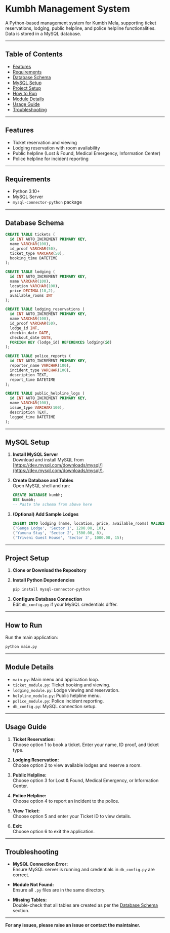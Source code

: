# Kumbh Management System

A Python-based management system for Kumbh Mela, supporting ticket reservations, lodging, public helpline, and police helpline functionalities. Data is stored in a MySQL database.

---

## Table of Contents

- [Features](#features)
- [Requirements](#requirements)
- [Database Schema](#database-schema)
- [MySQL Setup](#mysql-setup)
- [Project Setup](#project-setup)
- [How to Run](#how-to-run)
- [Module Details](#module-details)
- [Usage Guide](#usage-guide)
- [Troubleshooting](#troubleshooting)

---

## Features

- Ticket reservation and viewing
- Lodging reservation with room availability
- Public helpline (Lost & Found, Medical Emergency, Information Center)
- Police helpline for incident reporting

---

## Requirements

- Python 3.10+
- MySQL Server
- `mysql-connector-python` package

---

## Database Schema

```sql
CREATE TABLE tickets (
  id INT AUTO_INCREMENT PRIMARY KEY,
  name VARCHAR(100),
  id_proof VARCHAR(50),
  ticket_type VARCHAR(50),
  booking_time DATETIME
);

CREATE TABLE lodging (
  id INT AUTO_INCREMENT PRIMARY KEY,
  name VARCHAR(100),
  location VARCHAR(100),
  price DECIMAL(10,2),
  available_rooms INT
);

CREATE TABLE lodging_reservations (
  id INT AUTO_INCREMENT PRIMARY KEY,
  name VARCHAR(100),
  id_proof VARCHAR(50),
  lodge_id INT,
  checkin_date DATE,
  checkout_date DATE,
  FOREIGN KEY (lodge_id) REFERENCES lodging(id)
);

CREATE TABLE police_reports (
  id INT AUTO_INCREMENT PRIMARY KEY,
  reporter_name VARCHAR(100),
  incident_type VARCHAR(100),
  description TEXT,
  report_time DATETIME
);

CREATE TABLE public_helpline_logs (
  id INT AUTO_INCREMENT PRIMARY KEY,
  name VARCHAR(100),
  issue_type VARCHAR(100),
  description TEXT,
  logged_time DATETIME
);
```

---

## MySQL Setup

1. **Install MySQL Server**  
   Download and install MySQL from [https://dev.mysql.com/downloads/mysql/](https://dev.mysql.com/downloads/mysql/).

2. **Create Database and Tables**  
   Open MySQL shell and run:

   ```sql
   CREATE DATABASE kumbh;
   USE kumbh;
   -- Paste the schema from above here
   ```

3. **(Optional) Add Sample Lodges**

   ```sql
   INSERT INTO lodging (name, location, price, available_rooms) VALUES
   ('Ganga Lodge', 'Sector 1', 1200.00, 10),
   ('Yamuna Stay', 'Sector 2', 1500.00, 8),
   ('Triveni Guest House', 'Sector 3', 1000.00, 15);
   ```

---

## Project Setup

1. **Clone or Download the Repository**

2. **Install Python Dependencies**

   ```sh
   pip install mysql-connector-python
   ```

3. **Configure Database Connection**  
   Edit `db_config.py` if your MySQL credentials differ.

---

## How to Run

Run the main application:

```sh
python main.py
```

---

## Module Details

- `main.py`: Main menu and application loop.
- `ticket_module.py`: Ticket booking and viewing.
- `lodging_module.py`: Lodge viewing and reservation.
- `helpline_module.py`: Public helpline menu.
- `police_module.py`: Police incident reporting.
- `db_config.py`: MySQL connection setup.

---

## Usage Guide

1. **Ticket Reservation:**  
   Choose option 1 to book a ticket. Enter your name, ID proof, and ticket type.

2. **Lodging Reservation:**  
   Choose option 2 to view available lodges and reserve a room.

3. **Public Helpline:**  
   Choose option 3 for Lost & Found, Medical Emergency, or Information Center.

4. **Police Helpline:**  
   Choose option 4 to report an incident to the police.

5. **View Ticket:**  
   Choose option 5 and enter your Ticket ID to view details.

6. **Exit:**  
   Choose option 6 to exit the application.

---

## Troubleshooting

- **MySQL Connection Error:**  
  Ensure MySQL server is running and credentials in `db_config.py` are correct.

- **Module Not Found:**  
  Ensure all `.py` files are in the same directory.

- **Missing Tables:**  
  Double-check that all tables are created as per the [Database Schema](#database-schema) section.

---

**For any issues, please raise an issue or contact the maintainer.**
